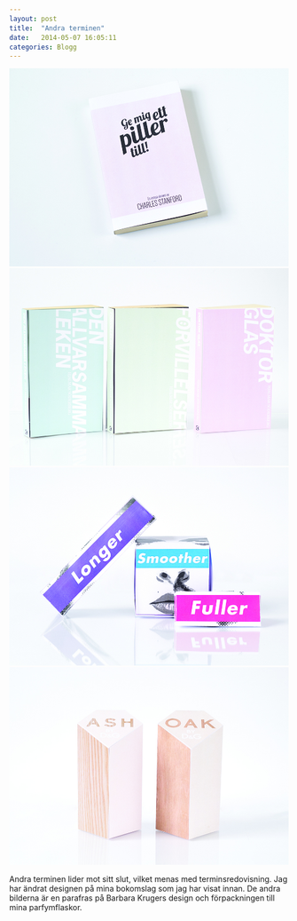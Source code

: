```yaml
---
layout: post
title:  "Andra terminen"
date:   2014-05-07 16:05:11
categories: Blogg
---
```


![-](/images/bokomslag1.jpg)
![-](/images/bokomslag2.jpg)
![-](/images/kruger.jpg)
![-](/images/parfym.jpg)

<div class="text">
  Andra terminen lider mot sitt slut, vilket menas med terminsredovisning. Jag har ändrat designen på mina bokomslag som jag har visat innan. De andra bilderna är en parafras på Barbara Krugers design och förpackningen till mina parfymflaskor. 
</div>